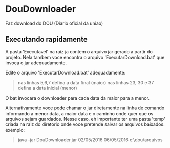 # DouDownloader
Faz download do DOU (Diario oficial da uniao)


## Executando rapidamente 
A pasta 'Executavel' na raiz ja contem o arquivo jar gerado a partir do projeto. Nela tambem voce encontra o arquivo 'ExecutarDownload.bat' que invoca o jar adequadamente.

Edite o arquivo 'ExecutarDownload.bat' adequadamente:
> nas linhas 5,6,7 defina a data final (maior)
> nas linhas 23, 30 e 37 defina a data inicial (menor)

O bat invocara o downloader para cada data da maior para a menor.

Alternativamente voce pode chamar o jar diretamente na linha de comando informando a menor data, a maior data e o caminho onde quer que os arquivos sejam guardados. Nesse caso, eh importante ter uma pasta 'temp' criada na raiz do diretorio onde voce pretende salvar os arquivos baixados.
exemplo:
> java -jar DouDownloader.jar 02/05/2016 06/05/2016 c:\dou\arquivos
